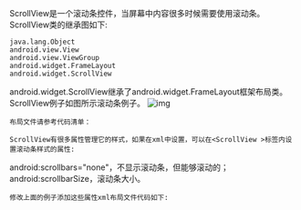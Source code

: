 ScrollView是一个滚动条控件，当屏幕中内容很多时候需要使用滚动条。ScrollView类的继承图如下:
```  
java.lang.Object
android.view.View
android.view.ViewGroup
android.widget.FrameLayout
android.widget.ScrollView
```
android.widget.ScrollView继承了android.widget.FrameLayout框架布局类。ScrollView例子如图所示滚动条例子。
![img](http://emanual.github.io/md-android/img/view_srollview/08_srollview.jpg)   
```
布局文件请参考代码清单：
```  
<?xml version="1.0" encoding="utf-8"?>
<ScrollView xmlns:android="http://schemas.android.com/apk/res/android"
    android:layout_width="match_parent"
    android:layout_height="wrap_content" >
    <LinearLayout
        android:layout_width="fill_parent"
        android:layout_height="fill_parent"
        android:orientation="vertical" >
        <TextView
            android:layout_width="fill_parent"
            android:layout_height="wrap_content"
            android:text="@string/hello"
            android:textSize="20dip" />
        <TextView
            android:layout_width="fill_parent"
            android:layout_height="wrap_content"
            android:text="@string/content" />
    </LinearLayout>
</ScrollView>
```
ScrollView有很多属性管理它的样式，如果在xml中设置，可以在<ScrollView >标签内设置滚动条样式的属性:
```  
android:scrollbars="none"，不显示滚动条，但能够滚动的；
android:scrollbarSize，滚动条大小。
```
修改上面的例子添加这些属性xml布局文件代码如下:
```  
<?xml version="1.0" encoding="utf-8"?>
<ScrollView xmlns:android="http://schemas.android.com/apk/res/android"
    android:layout_width="match_parent"
    android:layout_height="wrap_content"
    android:scrollbarSize="12dip"
    android:scrollbars="none" >
    <LinearLayout
        android:layout_width="fill_parent"
        android:layout_height="fill_parent"
        android:orientation="vertical" >
        <TextView
            android:layout_width="fill_parent"
            android:layout_height="wrap_content"
            android:text="@string/hello"
            android:textSize="20dip" />
        <TextView
            android:layout_width="fill_parent"
            android:layout_height="wrap_content"
            android:text="@string/content" />
    </LinearLayout>
</ScrollView>
```